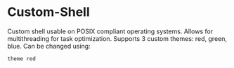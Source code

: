 # Custom-Shell
Custom shell usable on POSIX compliant operating systems.  Allows for multithreading for task optimization. 
Supports 3 custom themes: red, green, blue. Can be changed using:
```
theme red
```
